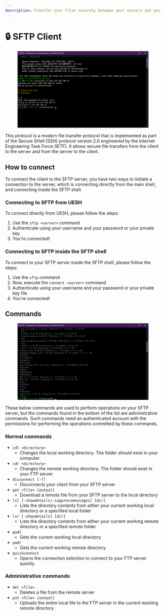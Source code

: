 ```yaml
---
description: Transfer your files securely between your servers and your PC
---
```


# 🔒 SFTP Client

<figure><img src="../../../.gitbook/assets/image.png" alt=""><figcaption></figcaption></figure>

This protocol is a modern file transfer protocol that is implemented as part of the Secure SHell (SSH) protocol version 2.0 engineered by the Internet Engineering Task Force (IETF). It allows secure file transfers from the client to the server and from the server to the client.

## How to connect

To connect the client to the SFTP server, you have two ways to initiate a connection to the server, which is connecting directly from the main shell, and connecting inside the SFTP shell.

### Connecting to SFTP from UESH

To connect directly from UESH, please follow the steps:

1. Use the `sftp <server>` command
2. Authenticate using your username and your password or your private key
3. You're connected!

### Connecting to SFTP inside the SFTP shell

To connect to your SFTP server inside the SFTP shell, please follow the steps:

1. Use the `sftp` command
2. Now, execute the `connect <server>` command
3. Authenticate using your username and your password or your private key file
4. You're connected!

## Commands

<figure><img src="../../../.gitbook/assets/image (26).png" alt=""><figcaption></figcaption></figure>

These below commands are used to perform operations on your SFTP server, but the commands found in the bottom of the list are administrative commands. Such commands need an authenticated account with the permissions for performing the operations committed by these commands.

### Normal commands

* `cdl <directory>`
  * Changes the local working directory. The folder should exist in your computer.
* `cdr <directory>`
  * Changes the remote working directory. The folder should exist in your FTP server.
* `disconnect [-f]`
  * Disconnects your client from your SFTP server
* `get <file> [output]`
  * Download a remote file from your SFTP server to the local directory
* `lsl [-showdetails|-suppressmessages] [dir]`
  * Lists the directory contents from either your current working local directory or a specified local folder
* `lsr [-showdetails] [dir]`
  * Lists the directory contents from either your current working remote directory or a specified remote folder
* `pwdl`
  * Gets the current working local directory
* `pwdr`
  * Gets the current working remote directory
* `quickconnect`
  * Opens the connection selection to connect to your FTP server quickly

### Administrative commands

* `del <file>`
  * Deletes a file from the remote server
* `put <file> [output]`
  * Uploads the entire local file to the FTP server in the current working remote directory
